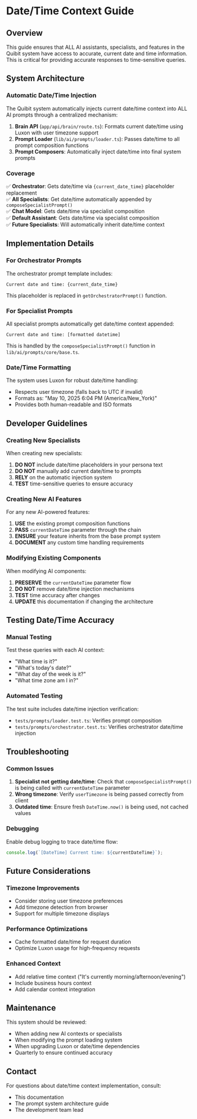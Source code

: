 # Date/Time Context Guide

## Overview

This guide ensures that ALL AI assistants, specialists, and features in the Quibit system have access to accurate, current date and time information. This is critical for providing accurate responses to time-sensitive queries.

## System Architecture

### Automatic Date/Time Injection

The Quibit system automatically injects current date/time context into ALL AI prompts through a centralized mechanism:

1. **Brain API** (`app/api/brain/route.ts`): Formats current date/time using Luxon with user timezone support
2. **Prompt Loader** (`lib/ai/prompts/loader.ts`): Passes date/time to all prompt composition functions
3. **Prompt Composers**: Automatically inject date/time into final system prompts

### Coverage

✅ **Orchestrator**: Gets date/time via `{current_date_time}` placeholder replacement  
✅ **All Specialists**: Get date/time automatically appended by `composeSpecialistPrompt()`  
✅ **Chat Model**: Gets date/time via specialist composition  
✅ **Default Assistant**: Gets date/time via specialist composition  
✅ **Future Specialists**: Will automatically inherit date/time context  

## Implementation Details

### For Orchestrator Prompts

The orchestrator prompt template includes:
```
Current date and time: {current_date_time}
```

This placeholder is replaced in `getOrchestratorPrompt()` function.

### For Specialist Prompts

All specialist prompts automatically get date/time context appended:
```
Current date and time: [formatted datetime]
```

This is handled by the `composeSpecialistPrompt()` function in `lib/ai/prompts/core/base.ts`.

### Date/Time Formatting

The system uses Luxon for robust date/time handling:
- Respects user timezone (falls back to UTC if invalid)
- Formats as: "May 10, 2025 6:04 PM (America/New_York)"
- Provides both human-readable and ISO formats

## Developer Guidelines

### Creating New Specialists

When creating new specialists:

1. **DO NOT** include date/time placeholders in your persona text
2. **DO NOT** manually add current date/time to prompts
3. **RELY** on the automatic injection system
4. **TEST** time-sensitive queries to ensure accuracy

### Creating New AI Features

For any new AI-powered features:

1. **USE** the existing prompt composition functions
2. **PASS** `currentDateTime` parameter through the chain
3. **ENSURE** your feature inherits from the base prompt system
4. **DOCUMENT** any custom time handling requirements

### Modifying Existing Components

When modifying AI components:

1. **PRESERVE** the `currentDateTime` parameter flow
2. **DO NOT** remove date/time injection mechanisms
3. **TEST** time accuracy after changes
4. **UPDATE** this documentation if changing the architecture

## Testing Date/Time Accuracy

### Manual Testing

Test these queries with each AI context:
- "What time is it?"
- "What's today's date?"
- "What day of the week is it?"
- "What time zone am I in?"

### Automated Testing

The test suite includes date/time injection verification:
- `tests/prompts/loader.test.ts`: Verifies prompt composition
- `tests/prompts/orchestrator.test.ts`: Verifies orchestrator date/time injection

## Troubleshooting

### Common Issues

1. **Specialist not getting date/time**: Check that `composeSpecialistPrompt()` is being called with `currentDateTime` parameter
2. **Wrong timezone**: Verify `userTimezone` is being passed correctly from client
3. **Outdated time**: Ensure fresh `DateTime.now()` is being used, not cached values

### Debugging

Enable debug logging to trace date/time flow:
```typescript
console.log(`[DateTime] Current time: ${currentDateTime}`);
```

## Future Considerations

### Timezone Improvements

- Consider storing user timezone preferences
- Add timezone detection from browser
- Support for multiple timezone displays

### Performance Optimizations

- Cache formatted date/time for request duration
- Optimize Luxon usage for high-frequency requests

### Enhanced Context

- Add relative time context ("It's currently morning/afternoon/evening")
- Include business hours context
- Add calendar context integration

## Maintenance

This system should be reviewed:
- When adding new AI contexts or specialists
- When modifying the prompt loading system
- When upgrading Luxon or date/time dependencies
- Quarterly to ensure continued accuracy

## Contact

For questions about date/time context implementation, consult:
- This documentation
- The prompt system architecture guide
- The development team lead 